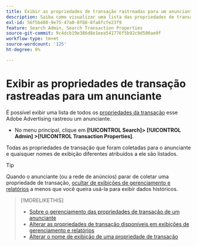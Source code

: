```yaml
---
title: Exibir as propriedades de transação rastreadas para um anunciante
description: Saiba como visualizar uma lista das propriedades de transação rastreadas para um anunciante.
exl-id: 56f5b480-9e75-47a0-8f88-8fa8fcfe23f9
feature: Search Admin, Search Transaction Properties
source-git-commit: 9c4dcb19e386d8e1eea541776f5b92c9d500ae9f
workflow-type: tm+mt
source-wordcount: '125'
ht-degree: 0%

---
```


# Exibir as propriedades de transação rastreadas para um anunciante

É possível exibir uma lista de todos os [propriedades da transação](/help/search-social-commerce/glossary.md#s-t) esse Adobe Advertising rastreou um anunciante.

* No menu principal, clique em **[!UICONTROL Search]> [!UICONTROL Admin] >[!UICONTROL Transaction Properties]**.

Todas as propriedades de transação que foram coletadas para o anunciante e quaisquer nomes de exibição diferentes atribuídos a ele são listados.

>[!TIP]
>
>Quando o anunciante (ou a rede de anúncios) parar de coletar uma propriedade de transação, [ocultar de exibições de gerenciamento e relatórios](transaction-property-edit-available.md) a menos que você queira usá-la para exibir dados históricos.

>[!MORELIKETHIS]
>
>* [Sobre o gerenciamento das propriedades de transação de um anunciante](transaction-property-about.md)
>* [Alterar as propriedades de transação disponíveis em exibições de gerenciamento e relatórios](transaction-property-edit-available.md)
>* [Alterar o nome de exibição de uma propriedade de transação](transaction-property-edit-display-name.md)
